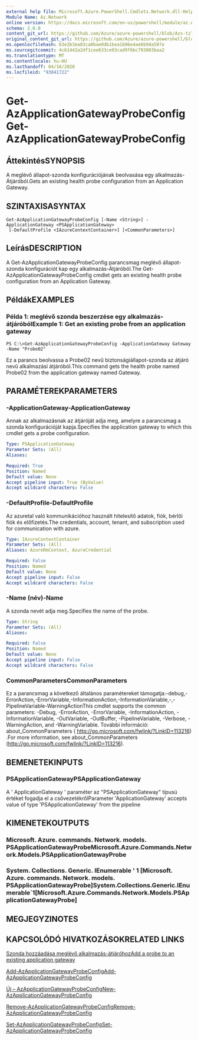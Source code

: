```yaml
---
external help file: Microsoft.Azure.PowerShell.Cmdlets.Network.dll-Help.xml
Module Name: Az.Network
online version: https://docs.microsoft.com/en-us/powershell/module/az.network/get-azapplicationgatewayprobeconfig
schema: 2.0.0
content_git_url: https://github.com/Azure/azure-powershell/blob/Azs-tzl/src/Network/Network/help/Get-AzApplicationGatewayProbeConfig.md
original_content_git_url: https://github.com/Azure/azure-powershell/blob/Azs-tzl/src/Network/Network/help/Get-AzApplicationGatewayProbeConfig.md
ms.openlocfilehash: b3e2b3ea03ca0bae0db1bea1606e4ae6b94a597e
ms.sourcegitcommit: 4c61442a2df1cee633ce93cad9f6bc793803baa2
ms.translationtype: MT
ms.contentlocale: hu-HU
ms.lasthandoff: 04/16/2020
ms.locfileid: "93841722"
---
```

# <span data-ttu-id="fda7c-101">Get-AzApplicationGatewayProbeConfig</span><span class="sxs-lookup"><span data-stu-id="fda7c-101">Get-AzApplicationGatewayProbeConfig</span></span>

## <span data-ttu-id="fda7c-102">Áttekintés</span><span class="sxs-lookup"><span data-stu-id="fda7c-102">SYNOPSIS</span></span>
<span data-ttu-id="fda7c-103">A meglévő állapot-szonda konfigurációjának beolvasása egy alkalmazás-Átjáróból.</span><span class="sxs-lookup"><span data-stu-id="fda7c-103">Gets an existing health probe configuration from an Application Gateway.</span></span>

## <span data-ttu-id="fda7c-104">SZINTAXISA</span><span class="sxs-lookup"><span data-stu-id="fda7c-104">SYNTAX</span></span>

```
Get-AzApplicationGatewayProbeConfig [-Name <String>] -ApplicationGateway <PSApplicationGateway>
 [-DefaultProfile <IAzureContextContainer>] [<CommonParameters>]
```

## <span data-ttu-id="fda7c-105">Leírás</span><span class="sxs-lookup"><span data-stu-id="fda7c-105">DESCRIPTION</span></span>
<span data-ttu-id="fda7c-106">A Get-AzApplicationGatewayProbeConfig parancsmag meglévő állapot-szonda konfigurációt kap egy alkalmazás-Átjáróból.</span><span class="sxs-lookup"><span data-stu-id="fda7c-106">The Get-AzApplicationGatewayProbeConfig cmdlet gets an existing health probe configuration from an Application Gateway.</span></span>

## <span data-ttu-id="fda7c-107">Példák</span><span class="sxs-lookup"><span data-stu-id="fda7c-107">EXAMPLES</span></span>

### <span data-ttu-id="fda7c-108">Példa 1: meglévő szonda beszerzése egy alkalmazás-átjáróból</span><span class="sxs-lookup"><span data-stu-id="fda7c-108">Example 1: Get an existing probe from an application gateway</span></span>
```
PS C:\>Get-AzApplicationGatewayProbeConfig -ApplicationGateway Gateway -Name "Probe02"
```

<span data-ttu-id="fda7c-109">Ez a parancs beolvassa a Probe02 nevű biztonságiállapot-szonda az átjáró nevű alkalmazási átjáróból.</span><span class="sxs-lookup"><span data-stu-id="fda7c-109">This command gets the health probe named Probe02 from the application gateway named Gateway.</span></span>

## <span data-ttu-id="fda7c-110">PARAMÉTEREK</span><span class="sxs-lookup"><span data-stu-id="fda7c-110">PARAMETERS</span></span>

### <span data-ttu-id="fda7c-111">-ApplicationGateway</span><span class="sxs-lookup"><span data-stu-id="fda7c-111">-ApplicationGateway</span></span>
<span data-ttu-id="fda7c-112">Annak az alkalmazásnak az átjáróját adja meg, amelyre a parancsmag a szonda konfigurációját kapja.</span><span class="sxs-lookup"><span data-stu-id="fda7c-112">Specifies the application gateway to which this cmdlet gets a probe configuration.</span></span>

```yaml
Type: PSApplicationGateway
Parameter Sets: (All)
Aliases: 

Required: True
Position: Named
Default value: None
Accept pipeline input: True (ByValue)
Accept wildcard characters: False
```

### <span data-ttu-id="fda7c-113">-DefaultProfile</span><span class="sxs-lookup"><span data-stu-id="fda7c-113">-DefaultProfile</span></span>
<span data-ttu-id="fda7c-114">Az azuretal való kommunikációhoz használt hitelesítő adatok, fiók, bérlői fiók és előfizetés.</span><span class="sxs-lookup"><span data-stu-id="fda7c-114">The credentials, account, tenant, and subscription used for communication with azure.</span></span>

```yaml
Type: IAzureContextContainer
Parameter Sets: (All)
Aliases: AzureRmContext, AzureCredential

Required: False
Position: Named
Default value: None
Accept pipeline input: False
Accept wildcard characters: False
```

### <span data-ttu-id="fda7c-115">-Name (név)</span><span class="sxs-lookup"><span data-stu-id="fda7c-115">-Name</span></span>
<span data-ttu-id="fda7c-116">A szonda nevét adja meg.</span><span class="sxs-lookup"><span data-stu-id="fda7c-116">Specifies the name of the probe.</span></span>

```yaml
Type: String
Parameter Sets: (All)
Aliases: 

Required: False
Position: Named
Default value: None
Accept pipeline input: False
Accept wildcard characters: False
```

### <span data-ttu-id="fda7c-117">CommonParameters</span><span class="sxs-lookup"><span data-stu-id="fda7c-117">CommonParameters</span></span>
<span data-ttu-id="fda7c-118">Ez a parancsmag a következő általános paramétereket támogatja:-debug,-ErrorAction,-ErrorVariable,-InformationAction,-InformationVariable,-,-PipelineVariable-WarningAction</span><span class="sxs-lookup"><span data-stu-id="fda7c-118">This cmdlet supports the common parameters: -Debug, -ErrorAction, -ErrorVariable, -InformationAction, -InformationVariable, -OutVariable, -OutBuffer, -PipelineVariable, -Verbose, -WarningAction, and -WarningVariable.</span></span> <span data-ttu-id="fda7c-119">További információ: about_CommonParameters ( http://go.microsoft.com/fwlink/?LinkID=113216) .</span><span class="sxs-lookup"><span data-stu-id="fda7c-119">For more information, see about_CommonParameters (http://go.microsoft.com/fwlink/?LinkID=113216).</span></span>

## <span data-ttu-id="fda7c-120">BEMENETEK</span><span class="sxs-lookup"><span data-stu-id="fda7c-120">INPUTS</span></span>

### <span data-ttu-id="fda7c-121">PSApplicationGateway</span><span class="sxs-lookup"><span data-stu-id="fda7c-121">PSApplicationGateway</span></span>
<span data-ttu-id="fda7c-122">A ' ApplicationGateway ' paraméter az "PSApplicationGateway" típusú értéket fogadja el a csővezetékről</span><span class="sxs-lookup"><span data-stu-id="fda7c-122">Parameter 'ApplicationGateway' accepts value of type 'PSApplicationGateway' from the pipeline</span></span>

## <span data-ttu-id="fda7c-123">KIMENETEK</span><span class="sxs-lookup"><span data-stu-id="fda7c-123">OUTPUTS</span></span>

### <span data-ttu-id="fda7c-124">Microsoft. Azure. commands. Network. models. PSApplicationGatewayProbe</span><span class="sxs-lookup"><span data-stu-id="fda7c-124">Microsoft.Azure.Commands.Network.Models.PSApplicationGatewayProbe</span></span>

### <span data-ttu-id="fda7c-125">System. Collections. Generic. IEnumerable ' 1 [Microsoft. Azure. commands. Network. models. PSApplicationGatewayProbe]</span><span class="sxs-lookup"><span data-stu-id="fda7c-125">System.Collections.Generic.IEnumerable\`1[Microsoft.Azure.Commands.Network.Models.PSApplicationGatewayProbe]</span></span>

## <span data-ttu-id="fda7c-126">MEGJEGYZI</span><span class="sxs-lookup"><span data-stu-id="fda7c-126">NOTES</span></span>

## <span data-ttu-id="fda7c-127">KAPCSOLÓDÓ HIVATKOZÁSOK</span><span class="sxs-lookup"><span data-stu-id="fda7c-127">RELATED LINKS</span></span>

[<span data-ttu-id="fda7c-128">Szonda hozzáadása meglévő alkalmazás-átjáróhoz</span><span class="sxs-lookup"><span data-stu-id="fda7c-128">Add a probe to an existing application gateway</span></span>](https://azure.microsoft.com/en-us/documentation/articles/application-gateway-create-probe-ps/#add-a-probe-to-an-existing-application-gateway)

[<span data-ttu-id="fda7c-129">Add-AzApplicationGatewayProbeConfig</span><span class="sxs-lookup"><span data-stu-id="fda7c-129">Add-AzApplicationGatewayProbeConfig</span></span>]()

[<span data-ttu-id="fda7c-130">Új – AzApplicationGatewayProbeConfig</span><span class="sxs-lookup"><span data-stu-id="fda7c-130">New-AzApplicationGatewayProbeConfig</span></span>]()

[<span data-ttu-id="fda7c-131">Remove-AzApplicationGatewayProbeConfig</span><span class="sxs-lookup"><span data-stu-id="fda7c-131">Remove-AzApplicationGatewayProbeConfig</span></span>]()

[<span data-ttu-id="fda7c-132">Set-AzApplicationGatewayProbeConfig</span><span class="sxs-lookup"><span data-stu-id="fda7c-132">Set-AzApplicationGatewayProbeConfig</span></span>]()

